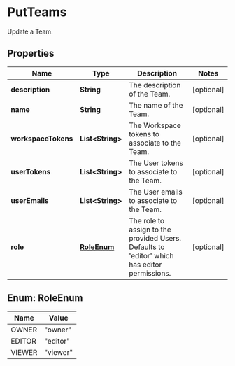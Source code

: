 

# PutTeams

Update a Team.

## Properties

| Name | Type | Description | Notes |
|------------ | ------------- | ------------- | -------------|
|**description** | **String** | The description of the Team. |  [optional] |
|**name** | **String** | The name of the Team. |  [optional] |
|**workspaceTokens** | **List&lt;String&gt;** | The Workspace tokens to associate to the Team. |  [optional] |
|**userTokens** | **List&lt;String&gt;** | The User tokens to associate to the Team. |  [optional] |
|**userEmails** | **List&lt;String&gt;** | The User emails to associate to the Team. |  [optional] |
|**role** | [**RoleEnum**](#RoleEnum) | The role to assign to the provided Users. Defaults to &#39;editor&#39; which has editor permissions. |  [optional] |



## Enum: RoleEnum

| Name | Value |
|---- | -----|
| OWNER | &quot;owner&quot; |
| EDITOR | &quot;editor&quot; |
| VIEWER | &quot;viewer&quot; |



